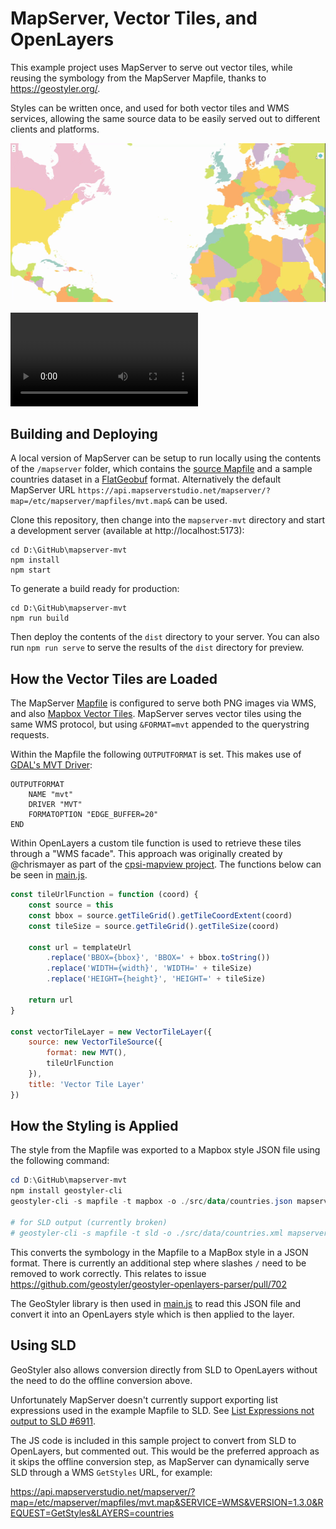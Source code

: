 # MapServer, Vector Tiles, and OpenLayers

This example project uses MapServer to serve out vector tiles, while reusing the symbology from the MapServer Mapfile,
thanks to https://geostyler.org/.

Styles can be written once, and used for both vector tiles and WMS services, allowing the same source data to
be easily served out to different clients and platforms. 

<p align="center">
  <img src="https://raw.githubusercontent.com/geographika/mapserver-mvt/main/demo.gif" alt="Demo GIF">
</p>

![Demo Video](https://raw.githubusercontent.com/geographika/mapserver-mvt/main/demo.mp4)

## Building and Deploying

A local version of MapServer can be setup to run locally using the contents of the `/mapserver` folder, which
contains the [source Mapfile](./mapserver/mvt.map) and a sample countries dataset in a [FlatGeobuf](http://flatgeobuf.org/) format.
Alternatively the default MapServer URL `https://api.mapserverstudio.net/mapserver/?map=/etc/mapserver/mapfiles/mvt.map&` can be used. 

Clone this repository, then change into the `mapserver-mvt` directory and start a development server (available at http://localhost:5173):

```
cd D:\GitHub\mapserver-mvt
npm install
npm start
```

To generate a build ready for production:

```
cd D:\GitHub\mapserver-mvt
npm run build
```

Then deploy the contents of the `dist` directory to your server.  You can also run `npm run serve` to serve the results of the `dist` directory for preview.

## How the Vector Tiles are Loaded

The MapServer [Mapfile](./mapserver/mvt.map) is configured to serve both PNG images via WMS, and also [Mapbox Vector Tiles](https://github.com/mapbox/vector-tile-spec).
MapServer serves vector tiles using the same WMS protocol, but using `&FORMAT=mvt` appended to the querystring requests. 

Within the Mapfile the following `OUTPUTFORMAT` is set. This makes use of [GDAL's MVT Driver](https://gdal.org/drivers/vector/mvt.html):

```
OUTPUTFORMAT
    NAME "mvt"
    DRIVER "MVT"
    FORMATOPTION "EDGE_BUFFER=20"
END
```

Within OpenLayers a custom tile function is used to retrieve these tiles through a "WMS facade". This approach was originally created
by @chrismayer as part of the [cpsi-mapview project](https://github.com/compassinformatics/cpsi-mapview/pull/120). The functions below
can be seen in [main.js](./src/main.js). 

```js
const tileUrlFunction = function (coord) {
    const source = this
    const bbox = source.getTileGrid().getTileCoordExtent(coord)
    const tileSize = source.getTileGrid().getTileSize(coord)

    const url = templateUrl
        .replace('BBOX={bbox}', 'BBOX=' + bbox.toString())
        .replace('WIDTH={width}', 'WIDTH=' + tileSize)
        .replace('HEIGHT={height}', 'HEIGHT=' + tileSize)

    return url
}

const vectorTileLayer = new VectorTileLayer({
    source: new VectorTileSource({
        format: new MVT(),
        tileUrlFunction
    }),
    title: 'Vector Tile Layer'
})

```

## How the Styling is Applied

The style from the Mapfile was exported to a Mapbox style JSON file using the following command:

```ps1
cd D:\GitHub\mapserver-mvt
npm install geostyler-cli
geostyler-cli -s mapfile -t mapbox -o ./src/data/countries.json mapserver/mvt.map

# for SLD output (currently broken)
# geostyler-cli -s mapfile -t sld -o ./src/data/countries.xml mapserver/mvt.map
```

This converts the symbology in the Mapfile to a MapBox style in a JSON format. 
There is currently an additional step where slashes `/`  need to be removed to work correctly. 
This relates to issue https://github.com/geostyler/geostyler-openlayers-parser/pull/702

The GeoStyler library is then used in [main.js](./src/main.js) to read this JSON file and convert it into an OpenLayers style which is then
applied to the layer. 

## Using SLD

GeoStyler also allows conversion directly from SLD to OpenLayers without the need to do the offline conversion
above. 

Unfortunately MapServer doesn't currently support exporting list expressions used in the example Mapfile to SLD. 
See [List Expressions not output to SLD #6911](https://github.com/MapServer/MapServer/issues/6911). 

The JS code is included in this sample project to convert from SLD to OpenLayers, but commented out. 
This would be the preferred approach as it skips the offline conversion step, as MapServer can dynamically
serve SLD through a WMS `GetStyles` URL, for example:

https://api.mapserverstudio.net/mapserver/?map=/etc/mapserver/mapfiles/mvt.map&SERVICE=WMS&VERSION=1.3.0&REQUEST=GetStyles&LAYERS=countries

